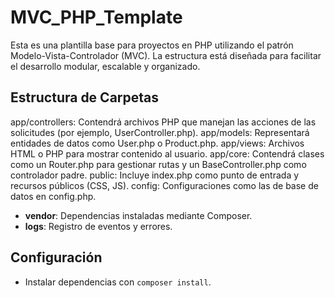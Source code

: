 # MVC_PHP_Template

Esta es una plantilla base para proyectos en PHP utilizando el patrón Modelo-Vista-Controlador (MVC). 
La estructura está diseñada para facilitar el desarrollo modular, escalable y organizado.

## Estructura de Carpetas

app/controllers: Contendrá archivos PHP que manejan las acciones de las solicitudes (por ejemplo, UserController.php).
app/models: Representará entidades de datos como User.php o Product.php.
app/views: Archivos HTML o PHP para mostrar contenido al usuario.
app/core: Contendrá clases como un Router.php para gestionar rutas y un BaseController.php como controlador padre.
public: Incluye index.php como punto de entrada y recursos públicos (CSS, JS).
config: Configuraciones como las de base de datos en config.php.
- **vendor**: Dependencias instaladas mediante Composer.
- **logs**: Registro de eventos y errores.

## Configuración
- Instalar dependencias con `composer install`.
